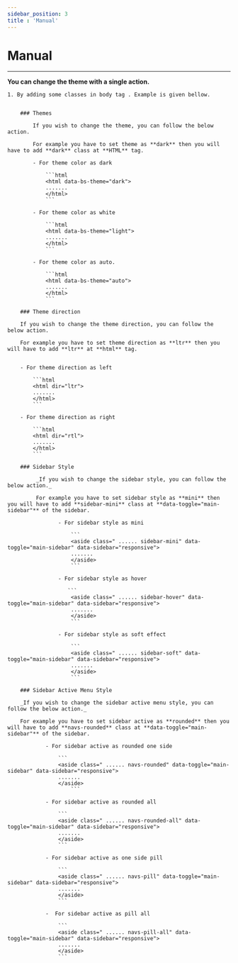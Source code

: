 ```yaml
---
sidebar_position: 3
title : 'Manual'
---
```


# Manual

<div className="border-bottom border-dark mb-4"></div>
<hr/>

**You can change the theme with a single action.**

    1. By adding some classes in body tag . Example is given bellow.


        ### Themes

            If you wish to change the theme, you can follow the below action.

            For example you have to set theme as **dark** then you will have to add **dark** class at **HTML** tag.

            - For theme color as dark

                ```html
                <html data-bs-theme="dark">
                .......
                </html>
                ```
            
            - For theme color as white

                ```html
                <html data-bs-theme="light">
                .......
                </html>
                ```
            
            - For theme color as auto.

                ```html
                <html data-bs-theme="auto">
                .......
                </html>
                ```

        ### Theme direction

        If you wish to change the theme direction, you can follow the below action.

        For example you have to set theme direction as **ltr** then you will have to add **ltr** at **html** tag.


        - For theme direction as left

            ```html
            <html dir="ltr">
            .......
            </html>
            ```

        - For theme direction as right

            ```html
            <html dir="rtl">
            .......
            </html>
            ```

        ### Sidebar Style

             _If you wish to change the sidebar style, you can follow the below action._

             For example you have to set sidebar style as **mini** then you will have to add **sidebar-mini** class at **data-toggle="main-sidebar"** of the sidebar.

                    - For sidebar style as mini
                      
                        ```
                        <aside class=" ...... sidebar-mini" data-toggle="main-sidebar" data-sidebar="responsive">
                        .......
                        </aside>
                        ```

                    - For sidebar style as hover
                       
                       ```
                        <aside class=" ...... sidebar-hover" data-toggle="main-sidebar" data-sidebar="responsive">
                        .......
                        </aside>
                        ```

                    - For sidebar style as soft effect
                        
                        ```
                        <aside class=" ...... sidebar-soft" data-toggle="main-sidebar" data-sidebar="responsive">
                        .......
                        </aside>
                        ```

        ### Sidebar Active Menu Style

        _If you wish to change the sidebar active menu style, you can follow the below action._

        For example you have to set sidebar active as **rounded** then you will have to add **navs-rounded** class at **data-toggle="main-sidebar"** of the sidebar.
    
                - For sidebar active as rounded one side
                
                    ```
                    <aside class=" ...... navs-rounded" data-toggle="main-sidebar" data-sidebar="responsive">
                    .......
                    </aside>
                        ```

                - For sidebar active as rounded all
                
                    ```
                    <aside class=" ...... navs-rounded-all" data-toggle="main-sidebar" data-sidebar="responsive">
                    .......
                    </aside>
                    ```

                - For sidebar active as one side pill
                    
                    ```
                    <aside class=" ...... navs-pill" data-toggle="main-sidebar" data-sidebar="responsive">
                    .......
                    </aside>
                    ```

                -  For sidebar active as pill all
                
                    ```
                    <aside class=" ...... navs-pill-all" data-toggle="main-sidebar" data-sidebar="responsive">
                    .......
                    </aside>
                    ```
